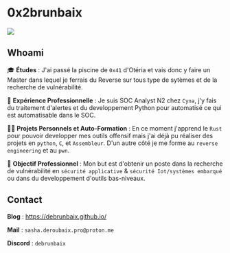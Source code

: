 # 0x2brunbaix

![](/assets/banière.png)

## Whoami

🎓 **Études** : J'ai passé la piscine de `0x41` d'Otéria et vais donc y faire un Master dans lequel je ferrais du Reverse sur tous type de sytèmes et de la recherche de vulnérabilité.

💼 **Expérience Professionnelle** : Je suis SOC Analyst N2 chez `Cyna`, j'y fais du traitement d'alertes et du developpement Python pour automatisé ce qui est automatisable dans le SOC.

👨‍💻 **Projets Personnels et Auto-Formation** : En ce moment j'apprend le `Rust` pour pouvoir developper mes outils offensif mais j'ai déjà pu réaliser des projets en `python`, `C`, et `Assembleur`. D'un autre côté je me forme au `reverse engineering` et au `pwn`.

🎯 **Objectif Professionnel** : Mon but est d'obtenir un poste dans la recherche de vulnérabilité en `sécurité applicative` & `sécurité Iot/systèmes embarqué` ou dans du developpement d'outils bas-niveaux.

## Contact

**Blog** : https://debrunbaix.github.io/

**Mail** : `sasha.deroubaix.pro@proton.me`

**Discord** : `debrunbaix`

